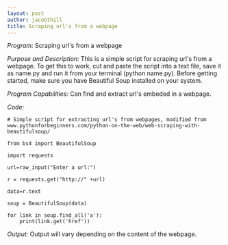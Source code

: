 ```yaml
---
layout: post
author: jacobthill
title: Scraping url's from a webpage
---
```


*Program:* Scraping url's from a webpage

*Purpose and Description:* This is a simple script for scraping url's from a webpage. To get this to work, cut and paste the script into a text file, save it as name.py and run it from your terminal (python name.py). Before getting started, make sure you have Beautiful Soup installed on your system. 

*Program Capabilities:* Can find and extract url's embeded in a webpage.

*Code:*
```
# Simple script for extracting url's from webpages, modified from www.pythonforbeginners.com/python-on-the-web/web-scraping-with-beautifulsoup/

from bs4 import BeautifulSoup

import requests

url=raw_input("Enter a url:")

r = requests.get("http://" +url)

data=r.text

soup = BeautifulSoup(data)

for link in soup.find_all('a'):
	print(link.get('href'))
```

*Output:* Output will vary depending on the content of the webpage.